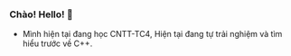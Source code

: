 ### Chào! Hello! 👋

* Mình hiện tại đang học CNTT-TC4, Hiện tại đang tự trải nghiệm và tìm hiểu trước về C++.
